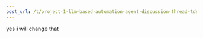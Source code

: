 ```yaml
---
post_url: /t/project-1-llm-based-automation-agent-discussion-thread-tds-jan-2025/164277/438
---
```

yes i will change that